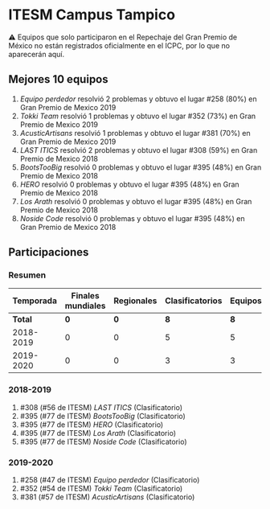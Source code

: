 # ITESM Campus Tampico

:warning: Equipos que solo participaron en el Repechaje del Gran Premio de México no están registrados oficialmente en el ICPC, por lo que no aparecerán aquí.

## Mejores 10 equipos

1. _Equipo perdedor_ resolvió 2 problemas y obtuvo el lugar #258 (80%) en Gran Premio de Mexico 2019
1. _Tokki Team_ resolvió 1 problemas y obtuvo el lugar #352 (73%) en Gran Premio de Mexico 2019
1. _AcusticArtisans_ resolvió 1 problemas y obtuvo el lugar #381 (70%) en Gran Premio de Mexico 2019
1. _LAST ITICS_ resolvió 2 problemas y obtuvo el lugar #308 (59%) en Gran Premio de Mexico 2018
1. _BootsTooBig_ resolvió 0 problemas y obtuvo el lugar #395 (48%) en Gran Premio de Mexico 2018
1. _HERO_ resolvió 0 problemas y obtuvo el lugar #395 (48%) en Gran Premio de Mexico 2018
1. _Los Arath_ resolvió 0 problemas y obtuvo el lugar #395 (48%) en Gran Premio de Mexico 2018
1. _Noside Code_ resolvió 0 problemas y obtuvo el lugar #395 (48%) en Gran Premio de Mexico 2018

## Participaciones

### Resumen

| Temporada | Finales mundiales | Regionales | Clasificatorios | Equipos |
| --- | --- | --- | --- | --- |
| **Total** | **0** | **0** | **8** | **8** |
| 2018-2019 | 0 | 0 | 5 | 5 |
| 2019-2020 | 0 | 0 | 3 | 3 |

### 2018-2019

1. #308 (#56 de ITESM) _LAST ITICS_ (Clasificatorio)
1. #395 (#77 de ITESM) _BootsTooBig_ (Clasificatorio)
1. #395 (#77 de ITESM) _HERO_ (Clasificatorio)
1. #395 (#77 de ITESM) _Los Arath_ (Clasificatorio)
1. #395 (#77 de ITESM) _Noside Code_ (Clasificatorio)

### 2019-2020

1. #258 (#47 de ITESM) _Equipo perdedor_ (Clasificatorio)
1. #352 (#54 de ITESM) _Tokki Team_ (Clasificatorio)
1. #381 (#57 de ITESM) _AcusticArtisans_ (Clasificatorio)




